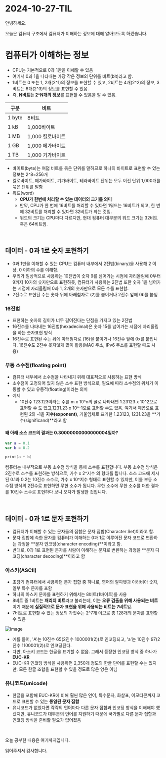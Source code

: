 # 2024-10-27-TIL

안녕하세요.

오늘은 컴퓨터 구조에서 컴퓨터가 이해하는 정보에 대해 알아보도록 하겠습니다.

# 컴퓨터가 이해하는 정보

- CPU는 기본적으로 0과 1만을 이해할 수 있음
- 여기서 0과 1을 나타내는 가장 작은 정보의 단위를 비트(bit)라고 함.
- 1비트는 0 또는 1, 2개(2^1)의 정보를 표현할 수 있고, 2비트는 4개(2^2)의 정보, 3비트는 8개(2^3)의 정보를 표현할 수 있음.
- 즉, **N비트는 2^N개의 정보**를 표현할 수 있음을 알 수 있음.

| 구분   | 비트             |
| ------ | ---------------- |
| 1 byte | 8비트            |
| 1 kB   | 1,000바이트      |
| 1 MB   | 1,000 킬로바이트 |
| 1 GB   | 1,000 메가바이트 |
| 1 TB   | 1,000 기가바이트 |

- 바이트(byte)는 여덟 비트를 묶은 단위를 말하므로 하나의 바이트로 표현할 수 있는 정보는 2^8=256개
- 킬로바이트, 메가바이트, 기가바이트, 테라바이트 단위는 모두 이전 단위 1,000개를 묶은 단위를 말함
- 워드(word)
  - **CPU가 한번에 처리할 수 있는 데이터의 크기를 의미**
  - 만약, CPU가 한 번에 16비트를 처리할 수 있다면 1워드는 16비트가 되고, 한 번에 32비트를 처리할 수 있다면 32비트가 되는 것임.
  - 워드의 크기는 CPU마다 다르지만, 현대 컴퓨터 대부분의 워드 크기는 32비트 혹은 64비트임.

<br/>

## 데이터 - 0과 1로 숫자 표현하기

- 0과 1만을 이해할 수 있는 CPU는 컴퓨터 내부에서 2진법(binary)을 사용해 2 이상, 0 이하의 수를 이해함.
- 우리가 일상적으로 사용하는 10진법이 숫자 9를 넘어가는 시점에 자리올림해 0부터 9까지 10가의 숫자만으로 표현하듯, 컴퓨터가 사용하는 2진법 또한 숫자 1을 넘어가는 시점에 자리올림해 0과 1, 2개의 숫자만으로 모든 수를 표현함.
- 2진수로 표현된 수는 숫자 뒤에 아래첨자로 (2)를 붙이거나 2진수 앞에 0b를 붙임

### 16진법

- 표현하는 숫자의 길이가 너무 길어진다는 단점을 가지고 있는 2진법
- 16진수를 나타내는 16진법(hexadecimal)은 숫자 15를 넘어가는 시점에 자리올림을 하는 숫자표현 방식
- 16진수로 표현된 수는 뒤에 아래첨자로 (16)을 붙이거나 16진수 앞에 0x를 붙입니다. 16진수도 2진수 못지않게 많이 활용(MAC 주소, IPv6 주소를 표현할 때도 사용)

### 부동 소수점(floating point)

- 컴퓨터 내부에서 소수점을 나타내기 위해 대표적으로 사용하는 표현 방식
- 소수점이 고정되어 있지 않은 소수 표현 방식으로, 필요에 따라 소수점의 위치가 이동할 수 있고 유동적(floating)이라는 의미
- 예제
  - 10진수 123.123이라는 수를 m x 10^n의 꼴로 나타내면 1.23123 x 10^2으로 표현할 수 도 있고,1231.23 x 10^-1으로 표현할 수도 있음. 여기서 제곱으로 표현된 2와 -1을 **지수(exponent)**, 기울임체로 표기한  1.23123, 1231.23을 **가수(significand)**라고 함

#### 왜 아래 소스 코드의 결과는 0.30000000000000004일까?

```swift
var a = 0.1
var b = 0.2

print(a + b)
```

컴퓨터는 내부적으로 부동 소수점 방식을 통해 소수를 표현합니다. 부동 소수점 방식은 2진수로 소수를 표현하는 방식으로, 가수 x 2^지수 의 형태를 띕니다. 소스 코드에 제시된 0.1과 0.2는 10진수 소수로, 가수 x 10^지수 형태로 표현할 수 있지만, 이를 부동 소수점 방식의 2진수로 표현하면 무한 소수가 됩니다. 무한 소수에 무한 소수를 더한 결과를 10진수 소수로 표현하다 보니 오차가 발생한 것입니다.

<br/>

## 데이터 - 0과 1로 문자 표현하기

- 컴퓨터가 이해할 수 있는 문자들의 집합은 문자 집합(Character Set)이라고 함.
- 문자 집합에 속한 문자를 컴퓨터가 이해하는 0과 1로 이루어진 문자 코드로 변환하는 과정을 **문자 인코딩(character encoding)**이라고 함.
- 반대로, 0과 1로 표현된 문자를 사람이 이해하는 문자로 변환하는 과정을 **문자 디코딩(character decoding)**이라고 함

### 아스키(ASCII)

- 초창기 컴퓨터에서 사용하던 문자 집합 중 하나로, 영어의 알파벳과 아라비아 숫자, 일부 특수 문자를 포함
- 하나의 아스키 문자를 표현하기 위해서는 8비트(1바이트)를 사용
- 8비트 중 1비트는 **패리티 비트**라고 불리는데, 이는 **오류 검출을 위해 사용되는 비트**이기 때문에 **실질적으로 문자 표현을 위해 사용되는 비트는 7비트**임.
- 7비트로 표현할 수 있는 정보의 가짓수는 2^7개 이므로 총 128개의 문자를 표현할 수 있음

![image](https://github.com/user-attachments/assets/42cee4b9-8140-4638-88af-443d7de369af)

- 예를 들어, 'A'는 10진수 65(2진수 1000001(2))로 인코딩되고, 'a'는 10진수 97(2진수 1100001(2))로 인코딩된다.
- 다만, 아스키 코드는 한글을 표기할 수 없음. 그래서 등장한 인코딩 방식 중 하나가 **EUC-KR**
- EUC-KR 인코딩 방식을 사용하면 2,350개 정도의 한글 단어를 표현할 수는 있지만, 모든 한글 조합을 표현할 수 있을 정도로 많은 양은 아님

### 유니코드(unicode)

- 한글을 포함해 EUC-KR에 비해 훨씬 많은 언어, 특수문자, 화살표, 이모티콘까지 코드로 표현할 수 있는 **통일된 문자 집합**
- 유니코드가 없었다면 각각의 언어마다 다른 문자 집합과 인코딩 방식을 이해해야 했겠지만, 유니코드가 대부분의 언어를 지원하기 때문에 국가별로 다른 문자 집합과 인코딩 방식을 준비할 필요가 없어졌음

<br/>

오늘 공부한 내용은 여기까지입니다.

읽어주셔서 감사합니다.